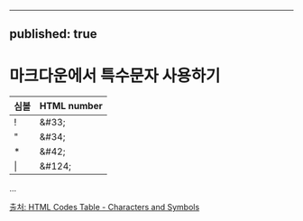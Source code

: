----
published: true
----

# 마크다운에서 특수문자 사용하기

| 심볼 | HTML number |
|---|---|
| ! | &#38;&#35;33; |
| "	| &#38;&#35;34;	| 
| *	| &#38;&#35;42;	| 
| &#124;|	&#38;&#35;124;|

...

[출처: HTML Codes Table - Characters and Symbols](https://ascii.cl/htmlcodes.htm)
